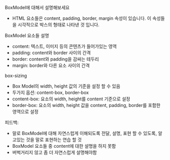 BoxModel에 대해서 설명해보세요

- HTML 요소들은 content, padding, border, margin 속성이 있습니다. 이 속성들을 시각적으로 박스의 형태로 나타낸 것 입니다.

BoxModel 요소들 설명

- content: 텍스트, 이미지 등의 콘텐츠가 들어가있는 영역
- padding: content와 border 사이의 간격
- border: content와 padding을 감싸는 테두리
- margin: border와 다른 요소 사이의 간격

box-sizing

- Box Model의 width, height 값의 기준을 설정 할 수 있음
- 두가지 옵션: content-box, border-box
- content-box: 요소의 width, height를 content 기준으로 설정
- border-box: 요소의 width, height 값을 content, padding, border를 포함한 영역으로 설정

피드백:

- 말로 BoxModel에 대해 자연스럽게 이해되도록 전달, 설명, 표현 할 수 있도록, 알고있는 것을 말로 표현하는 연습 할 것
- BoxModel 요소들 중 content에 대한 설명을 하지 못함
- 버벅거리지 않고 좀 더 자연스럽게 설명해야함
